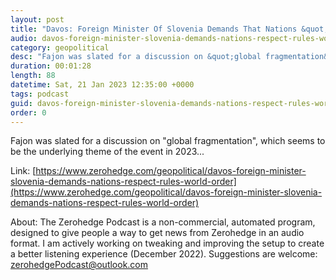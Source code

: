 ```yaml
---
layout: post
title: "Davos: Foreign Minister Of Slovenia Demands That Nations &quot;Respect The Rules Of The World Order&quot;"
audio: davos-foreign-minister-slovenia-demands-nations-respect-rules-world-order-0
category: geopolitical
desc: "Fajon was slated for a discussion on &quot;global fragmentation&quot;, which seems to be the underlying theme of the event in 2023..."
duration: 00:01:28
length: 88
datetime: Sat, 21 Jan 2023 12:35:00 +0000
tags: podcast
guid: davos-foreign-minister-slovenia-demands-nations-respect-rules-world-order-0
order: 0
---
```

Fajon was slated for a discussion on &quot;global fragmentation&quot;, which seems to be the underlying theme of the event in 2023...

Link: [https://www.zerohedge.com/geopolitical/davos-foreign-minister-slovenia-demands-nations-respect-rules-world-order](https://www.zerohedge.com/geopolitical/davos-foreign-minister-slovenia-demands-nations-respect-rules-world-order)

About: The Zerohedge Podcast is a non-commercial, automated program, designed to give people a way to get news from Zerohedge in an audio format.  I am actively working on tweaking and improving the setup to create a better listening experience (December 2022).  Suggestions are welcome: [zerohedgePodcast@outlook.com](mailto:zerohedgePodcast@outlook.com)